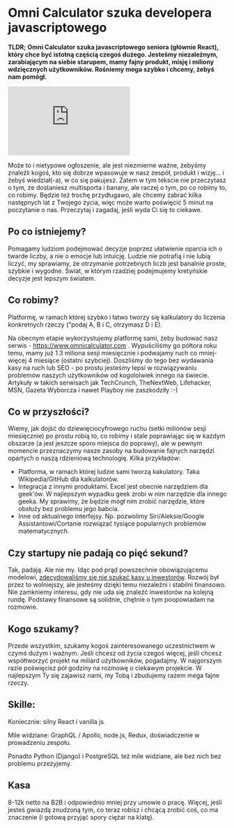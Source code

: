 # Omni Calculator szuka developera javascriptowego

**TLDR; Omni Calculator szuka javascriptowego seniora (głównie React), który chce być istotną częścią czegoś dużego. Jesteśmy niezależnym, zarabiającym na siebie starupem, mamy fajny produkt, misję i miliony wdzięcznych użytkowników. Rośniemy mega szybko i chcemy, żebyś nam pomógł.**

<iframe width="280" height="158" src="https://www.youtube.com/embed/bA_FenPhOHs?showinfo=0" frameborder="0" allowfullscreen></iframe>

Może to i nietypowe ogłoszenie, ale jest niezmierne ważne, żebyśmy znaleźli kogoś, kto się dobrze wpasowuje w nasz zespół, produkt i wizję... i żebyś wiedział(-a), w co się pakujesz.  Zatem w tym tekscie nie przeczytasz o tym, że dostaniesz multisporta i banany, ale raczej o tym, po co robimy to, co robimy.  Będzie też trochę przydługawo, ale chcemy zabrać kilka następnych lat z Twojego życia, więc może warto poświęcić 5 minut na poczytanie o nas.  Przeczytaj i zagadaj, jeśli wyda Ci się to ciekawe.

## Po co istniejemy?

Pomagamy ludziom podejmować decyzje poprzez ułatwienie oparcia ich o twarde liczby, a nie o emocje lub intuicję.  Ludzie nie potrafią i nie lubią liczyć, my sprawiamy, że otrzymanie potrzebnych liczb jest banalnie proste, szybkie i wygodne. Świat, w którym rzadziej podejmujemy kretyńskie decyzje jest lepszym światem.


## Co robimy?

Platformę, w ramach której szybko i łatwo tworzy się kalkulatory do liczenia konkretnych rzeczy ("podaj A, B i C, otrzymasz D i E).

Na obecnym etapie wykorzystujemy platformę sami, żeby budować nasz serwis - https://www.omnicalculator.com .  Wypuściliśmy go półtora roku temu, mamy już 1.3 miliona sesji miesięcznie i podwajamy ruch co mniej-więcej 4 miesiące (ostatni szybciej). Doszliśmy do tego bez wydawania kasy na ruch lub SEO - po prostu jesteśmy lepsi w rozwiązywaniu problemów naszych użytkowników od kogololwiek innego na świecie.  Artykuły w takich serwisach jak TechCrunch, TheNextWeb, Lifehacker, MSN, Gazeta Wyborcza i nawet Playboy nie zaszkodziły :-)

## Co w przyszłości?

Wiemy, jak dojść do dziewięciocyfrowego ruchu (setki milionów sesji miesięcznie) po prostu robią to, co robimy i stale poprawiając się w każdym obszarze (a jest jeszcze sporo miejsca do poprawy), ale w pewnym momencie przeznaczymy nasze zasoby na budowanie fajnych narzędzi opartych o naszą rdzieniową technologię. Kilka przykładów:

 * Platforma, w ramach której ludzie sami tworzą kakulatory. Taka Wikipedia/GitHub dla kalkulatorów.
 * Integracja z innymi produktami.  Excel jest obecnie narzędziem dla geek'ów.  W najlepszym wypadku geek zrobi w nim narzędzie dla innego geeka.  My sprawimy, że będzie mógł nim zrobić narzędzie, które obsłuży bez problemu jego babcia.
 * Inne od aktualnego interfejsy.  Np. pozwolimy Siri/Aleksie/Google Assistantowi/Cortanie rozwiązać tysiące popularnych problemów matematycznych.
 
 ## Czy startupy nie padają co pięć sekund?
 
Tak, padają.  Ale nie my.  Idąc pod prąd powszechnie obowiązującemu modelowi, [zdecydowaliśmy się nie szukać kasy u inwestorów](https://blog.omnicalculator.com/not-raising/).  Rozwój był przez to wolniejszy, ale jesteśmy dzięki temu niezależni i stabilni finansowo.  Nie zamkniemy interesu, gdy nie uda się znaleźć inwestorów na kolejną rundę.  Podstawy finansowe są solidnie, chętnie o tym poopowiadam na rozmowie.
 
## Kogo szukamy?
 
Przede wszystkim, szukamy kogoś zainteresowanego uczestnictwem w czymś dużym i ważnym.  Jeśli chcesz od życia czegoś więcej, jeśli chcesz współtworzyć projekt na miliard użytkowników, pogadajmy.  W najgorszym razie poświęcisz pół godziny na rozmowę o ciekawym projekcie.  W najlepszym Ty się zajawisz nami, my Tobą i zbudujemy razem mega fajne rzeczy.
 
## Skille:
 
Koniecznie: silny React i vanilla js
 
Mile widziane: GraphQL / Apollo, node.js, Redux, doświadczenie w prowadzeniu zespołu.

Ponadto Python (Django) i PostgreSQL też mile widziane, ale bez nich bez problemu przeżyjemy.

## Kasa

8-12k netto na B2B i odpowiednio mniej przy umowie o pracę.  Więcej, jeśli jesteś gwiazdą znudzoną tym, co teraz robisz i chcącą zrobić coś, co ma znaczenie (i gotową przyjąć spory ciężar na klatę).
